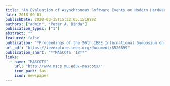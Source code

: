 ```yaml
---
title: "An Evaluation of Asynchronous Software Events on Modern Hardware"
date: 2018-09-01
publishDate: 2020-03-15T15:22:05.151999Z
authors: ["admin", "Peter A. Dinda"]
publication_types: ["1"]
abstract: ""
featured: false
publication: "*Proceedings of the 26th IEEE International Symposium on the Modeling, Analysis, and Simulation of Computer and Telecommunication Systems (MASCOTS 2018)*"
url_pdf: "https://ieeexplore.ieee.org/document/8526899"
publication_short: "**MASCOTS '18**"
links:
  - name: "MASCOTS"
    url: "http://www.mscs.mu.edu/~mascots/"
    icon_pack: fas
    icon: newspaper
---
```


